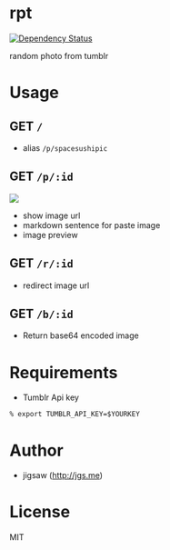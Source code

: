rpt
===
[![Dependency Status](https://david-dm.org/jgsme/rpt.png)](https://david-dm.org/jgsme/rpt)

random photo from tumblr

# Usage

## GET `/`

* alias `/p/spacesushipic`

## GET `/p/:id`

![](https://cloud.githubusercontent.com/assets/557961/4514559/841ec580-4b77-11e4-9c11-9c3bf44546c9.png)

* show image url
* markdown sentence for paste image
* image preview

## GET `/r/:id`

* redirect image url

## GET `/b/:id`

* Return base64 encoded image

# Requirements

* Tumblr Api key

```
% export TUMBLR_API_KEY=$YOURKEY
```

# Author

* jigsaw (http://jgs.me)

# License

MIT

